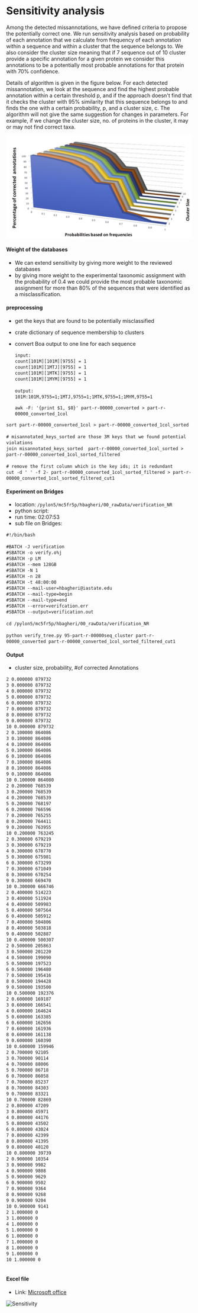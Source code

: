 # Sensitivity analysis
Among the detected missannotations, we have defined criteria to  propose the potentially correct one. 
We run sensitivity analysis based on probability of each annotation that we calculate from frequency of 
each annotation within a sequence and within a cluster that the sequence belongs to. We also consider 
the cluster size meaning that if 7 sequence out of 10 cluster provide a specific annotation for a given 
protein we consider this annotations to be a potentially most probable annotations for that protein with 70% confidence.

Details of algorithm is given in the figure below. For each detected missannotation, we look at the sequence and find
the highest probable annotation within a certain threshold p, and if the approach doesn't find that it checks the 
cluster with 95% similarity that this sequence belongs to and finds the one with a certain probability, p,  and a cluster size, c.
The algorithm will not give the same suggestion for changes in parameters. For example, if we change the cluster size, 
no. of proteins in the cluster, it may or may not find correct taxa. 


![sensitivity algorithm](sensitivity3.png)


#### Weight of the databases
* We can extend sensitivity by giving more weight to the reviewed databases
* by giving more weight to the experimental taxonomic assignment with the
  probability of 0.4 we could provide the most probable taxonomic assignment for
  more than 80% of the sequences that were identified as a misclassification.

#### preprocessing

* get the keys that are found to be potentially misclassified

* crate dictionary of sequence membership to clusters

* convert Boa output to one line for each sequence

  ```
  input:
  count[101M][101M][9755] = 1
  count[101M][1MTJ][9755] = 1
  count[101M][1MTK][9755] = 1
  count[101M][1MYM][9755] = 1

  output:
  101M:101M,9755=1;1MTJ,9755=1;1MTK,9755=1;1MYM,9755=1
  ```

  ```
  awk -F: '{print $1, $0}' part-r-00000_converted > part-r-00000_converted_1col

  ```

```
sort part-r-00000_converted_1col > part-r-00000_converted_1col_sorted

# misannotated_keys_sorted are those 3M keys that we found potential violations
join misannotated_keys_sorted  part-r-00000_converted_1col_sorted > part-r-00000_converted_1col_sorted_filtered

# remove the first column which is the key ids; it is redundant
cut -d ' ' -f 2- part-r-00000_converted_1col_sorted_filtered > part-r-00000_converted_1col_sorted_filtered_cut1
```


#### Experiment on Bridges
* location: ```/pylon5/mc5fr5p/hbagheri/00_rawData/verification_NR```
* python script: ``` ```
* run time:    02:07:53
* sub file on Bridges:

```
#!/bin/bash

#BATCH -J verification
#SBATCH -o verify.o%j
#SBATCH -p LM
#SBATCH --mem 128GB
#SBATCH -N 1
#SBATCH -n 28
#SBATCH -t 48:00:00
#SBATCH --mail-user=hbagheri@iastate.edu
#SBATCH --mail-type=begin
#SBATCH --mail-type=end
#SBATCH --error=verifcation.err
#SBATCH --output=verification.out

cd /pylon5/mc5fr5p/hbagheri/00_rawData/verification_NR

python verify_tree.py 95-part-r-00000seq_cluster part-r-00000_converted part-r-00000_converted_1col_sorted_filtered_cut1

```

#### Output
* cluster size, probability, #of corrected Annotations

```
2 0.000000 879732
3 0.000000 879732
4 0.000000 879732
5 0.000000 879732
6 0.000000 879732
7 0.000000 879732
8 0.000000 879732
9 0.000000 879732
10 0.000000 879732
2 0.100000 864086
3 0.100000 864086
4 0.100000 864086
5 0.100000 864086
6 0.100000 864086
7 0.100000 864086
8 0.100000 864086
9 0.100000 864086
10 0.100000 864080
2 0.200000 768539
3 0.200000 768539
4 0.200000 768539
5 0.200000 768197
6 0.200000 766596
7 0.200000 765255
8 0.200000 764411
9 0.200000 763955
10 0.200000 763245
2 0.300000 679219
3 0.300000 679219
4 0.300000 678770
5 0.300000 675981
6 0.300000 673299
7 0.300000 671049
8 0.300000 670254
9 0.300000 669470
10 0.300000 666746
2 0.400000 514223
3 0.400000 511924
4 0.400000 509983
5 0.400000 507564
6 0.400000 505912
7 0.400000 504806
8 0.400000 503818
9 0.400000 502887
10 0.400000 500307
2 0.500000 205863
3 0.500000 201220
4 0.500000 199090
5 0.500000 197523
6 0.500000 196480
7 0.500000 195416
8 0.500000 194428
9 0.500000 193500
10 0.500000 192376
2 0.600000 169187
3 0.600000 166541
4 0.600000 164624
5 0.600000 163385
6 0.600000 162656
7 0.600000 161936
8 0.600000 161138
9 0.600000 160390
10 0.600000 159946
2 0.700000 92105
3 0.700000 90114
4 0.700000 88006
5 0.700000 86718
6 0.700000 86058
7 0.700000 85237
8 0.700000 84303
9 0.700000 83321
10 0.700000 82869
2 0.800000 47209
3 0.800000 45971
4 0.800000 44176
5 0.800000 43502
6 0.800000 43024
7 0.800000 42399
8 0.800000 41395
9 0.800000 40120
10 0.800000 39739
2 0.900000 10354
3 0.900000 9982
4 0.900000 9808
5 0.900000 9629
6 0.900000 9502
7 0.900000 9364
8 0.900000 9268
9 0.900000 9204
10 0.900000 9141
2 1.000000 0
3 1.000000 0
4 1.000000 0
5 1.000000 0
6 1.000000 0
7 1.000000 0
8 1.000000 0
9 1.000000 0
10 1.000000 0


```

#### Excel file
* Link: [Microsoft office]()

![Sensitivity](images/sensitivity100k.png)
